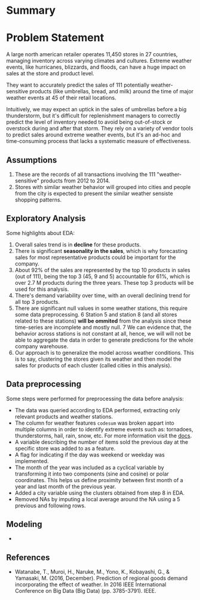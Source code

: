 # Summary


# Problem Statement

A large north american retailer  operates 11,450 stores in 27 countries, managing inventory across varying climates and cultures. Extreme weather events, like hurricanes, blizzards, and floods, can have a huge impact on sales at the store and product level. 

They want to accurately predict the sales of 111 potentially weather-sensitive products (like umbrellas, bread, and milk) around the time of major weather events at 45 of their retail locations.

Intuitively, we may expect an uptick in the sales of umbrellas before a big thunderstorm, but it's difficult for replenishment managers to correctly predict the level of inventory needed to avoid being out-of-stock or overstock during and after that storm. They rely on a variety of vendor tools to predict sales around extreme weather events, but it's an ad-hoc and time-consuming process that lacks a systematic measure of effectiveness.

## Assumptions

1. These are the records of all transactions involving the 111 "weather-sensitive" products from 2012 to 2014.
2. Stores with similar weather behavior will grouped into cities and people from the city is expected to present the similar weather sensiste shopping patterns.

## Exploratory Analysis

Some highlights about EDA:

1. Overall sales trend is in **decline** for these products.
2. There is significant **seasonality in the sales**, which is why forecasting sales for most representative products could be important for the company.
3. About 92% of the sales are represented by the top 10 products in sales (out of 111), being the top 3 (45, 9 and 5) accountable for 61%, which is over 2.7 M products during the three years. These top 3 products will be used for this analysis.
4. There's demand variability over time, with an overall declining trend for all top 3 products. 
5. There are significant null values in some weather stations, this require some data preprocessing.
6 Station 5 and station 8 (and all stores related to these stations) **will be ommited** from the analysis since these time-series are incomplete and mostly null.
7 We can evidence that, the behavior across stations is not constant at all, hence, we will will not be able to aggregate the data in order to generate predictions for the whole company warehouse.
8. Our approach is to generalize the model across weather conditions. This is to say, clustering the stores given its weather and then model the sales for products of each cluster (called cities in this analysis).

## Data preprocessing

Some steps were performed for preprocessing the data before analysis:

* The data was queried according to EDA performed, extracting only relevant products and weather stations.
* The column for weather features `codesum` was broken appart into multiple columns in order to identify extreme events such as: tornadoes, thunderstorms, hail, rain, snow, etc. For more information visit the [docs](Docs/noaa_weather_qclcd_documentation.pdf).
* A variable describing the number of items sold the previous day at the specific store was added to as a feature.
* A flag for indicating if the day was weekend or weekday was implemented.
* The month of the year was included as a cyclical variable by transforming it into two components (sine and cosine) or polar coordinates. This helps us define proximity between first month of a year and last month of the previous year.
* Added a city variable using the clusters obtained from step 8 in EDA.
* Removed NAs by imputing a local average around the NA using a 5 previous and following rows.

## Modeling

*

## References

* Watanabe, T., Muroi, H., Naruke, M., Yono, K., Kobayashi, G., & Yamasaki, M. (2016, December). Prediction of regional goods demand incorporating the effect of weather. In 2016 IEEE International Conference on Big Data (Big Data) (pp. 3785-3791). IEEE.